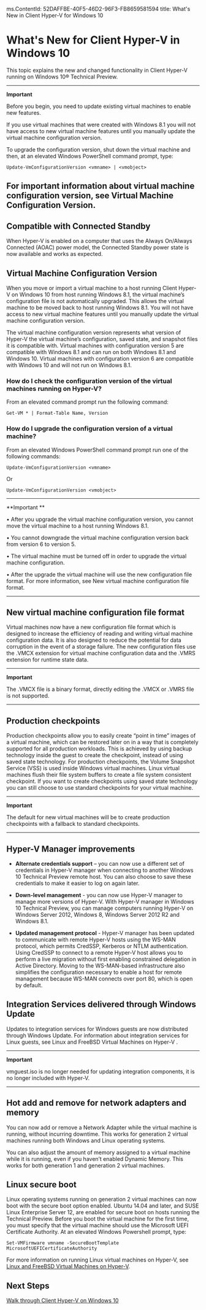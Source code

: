 ms.ContentId: 52DAFFBE-40F5-46D2-96F3-FB8659581594 
title: What's New in Client Hyper-V for Windows 10



# What's New for Client Hyper-V in Windows 10 #

This topic explains the new and changed functionality in Client Hyper-V running on Windows 10® Technical Preview.

----------
**Important** 

Before you begin, you need to update existing virtual machines to enable new features. 

If you use virtual machines that were created with Windows 8.1 you will not have access to new virtual machine features until you manually update the virtual machine configuration version. 

To upgrade the configuration version, shut down the virtual machine and then, at an elevated Windows PowerShell command prompt, type: 

    Update-VmConfigurationVersion <vmname> | <vmobject> 

For important information about virtual machine configuration version, see Virtual Machine Configuration Version. 
----------

## Compatible with Connected Standby ##

When Hyper-V is enabled on a computer that uses the Always On/Always Connected (AOAC) power model, the Connected Standby power state is now available and works as expected.
 
## Virtual Machine Configuration Version ##

When you move or import a virtual machine to a host running Client Hyper-V on Windows 10 from host running Windows 8.1, the virtual machine’s configuration file is not automatically upgraded. This allows the virtual machine to be moved back to host running Windows 8.1. You will not have access to new virtual machine features until you manually update the virtual machine configuration version. 

The virtual machine configuration version represents what version of Hyper-V the virtual machine’s configuration, saved state, and snapshot files it is compatible with. Virtual machines with configuration version 5 are compatible with Windows 8.1 and can run on both Windows 8.1 and Windows 10. Virtual machines with configuration version 6 are compatible with Windows 10 and will not run on Windows 8.1.

### How do I check the configuration version of the virtual machines running on Hyper-V? ###

From an elevated command prompt run the following command:

    Get-VM * | Format-Table Name, Version

### How do I upgrade the configuration version of a virtual machine?  ###

From an elevated Windows PowerShell command prompt run one of the following commands:

    Update-VmConfigurationVersion <vmname>

Or

    Update-VmConfigurationVersion <vmobject>

----------------
**Important **

• After you upgrade the virtual machine configuration version, you cannot move the virtual machine to a host running Windows 8.1.

• You cannot downgrade the virtual machine configuration version back from version 6 to version 5.

• The virtual machine must be turned off in order to upgrade the virtual machine configuration.

• After the upgrade the virtual machine will use the new configuration file format. For more information, see New virtual machine configuration file format.

----------

## New virtual machine configuration file format ##

Virtual machines now have a new configuration file format which is designed to increase the efficiency of reading and writing virtual machine configuration data. It is also designed to reduce the potential for data corruption in the event of a storage failure. The new configuration files use the .VMCX extension for virtual machine configuration data and the .VMRS extension for runtime state data. 

----------
**Important** 

The .VMCX file is a binary format, directly editing the .VMCX or .VMRS file is not supported.

----------

## Production checkpoints ##

Production checkpoints allow you to easily create “point in time” images of a virtual machine, which can be restored later on in a way that is completely supported for all production workloads. This is achieved by using backup technology inside the guest to create the checkpoint, instead of using saved state technology. For production checkpoints, the Volume Snapshot Service (VSS) is used inside Windows virtual machines. Linux virtual machines flush their file system buffers to create a file system consistent checkpoint. If you want to create checkpoints using saved state technology you can still choose to use standard checkpoints for your virtual machine. 

----------

**Important**

The default for new virtual machines will be to create production checkpoints with a fallback to standard checkpoints. 
 
----------

## Hyper-V Manager improvements ##

- **Alternate credentials support** – you can now use a different set of credentials in Hyper-V manager when connecting to another Windows 10 Technical Preview remote host. You can also choose to save these credentials to make it easier to log on again later. 

- **Down-level management** - you can now use Hyper-V manager to manage more versions of Hyper-V. With Hyper-V manager in Windows 10 Technical Preview, you can manage computers running Hyper-V on Windows Server 2012, Windows 8, Windows Server 2012 R2 and Windows 8.1.


- **Updated management protocol** - Hyper-V manager has been updated to communicate with remote Hyper-V hosts using the WS-MAN protocol, which permits CredSSP, Kerberos or NTLM authentication. Using CredSSP to connect to a remote Hyper-V host allows you to perform a live migration without first enabling constrained delegation in Active Directory. Moving to the WS-MAN-based infrastructure also simplifies the configuration necessary to enable a host for remote management because WS-MAN connects over port 80, which is open by default.

## Integration Services delivered through Windows Update ##

Updates to integration services for Windows guests are now distributed through Windows Update. For information about integration services for Linux guests, see Linux and FreeBSD Virtual Machines on Hyper-V .


----------
**Important**

vmguest.iso is no longer needed for updating integration components, it is no longer included with Hyper-V.
 
----------


## Hot add and remove for network adapters and memory ##

You can now add or remove a Network Adapter while the virtual machine is running, without incurring downtime. This works for generation 2 virtual machines running both Windows and Linux operating systems. 

You can also adjust the amount of memory assigned to a virtual machine while it is running, even if you haven’t enabled Dynamic Memory. This works for both generation 1 and generation 2 virtual machines.

## Linux secure boot ##

Linux operating systems running on generation 2 virtual machines can now boot with the secure boot option enabled.  Ubuntu 14.04 and later, and SUSE Linux Enterprise Server 12, are enabled for secure boot on hosts running the Technical Preview. Before you boot the virtual machine for the first time, you must specify that the virtual machine should use the Microsoft UEFI Certificate Authority.  At an elevated Windows Powershell prompt, type:

    Set-VMFirmware vmname -SecureBootTemplate MicrosoftUEFICertificateAuthority

For more information on running Linux virtual machines on Hyper-V, see [Linux and FreeBSD Virtual Machines on Hyper-V](https://technet.microsoft.com/library/dn531030.aspx).


## Next Steps ##
[Walk through Client Hyper-V on Windows 10](../quick_start/walkthrough) 